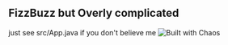 ## FizzBuzz but Overly complicated
just see src/App.java if you don't believe me
![Built with Chaos](https://img.shields.io/badge/built%20with-chaos-ff69b4)